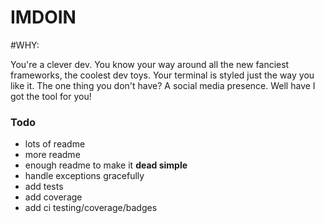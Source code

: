 # IMDOIN

#WHY:

You're a clever dev. You know your way around all the new fanciest frameworks,
the coolest dev toys. Your terminal is styled just the way you like it. The one
thing you don't have? A social media presence. Well have I got the tool for you!


### Todo
* lots of readme
* more readme
* enough readme to make it **dead simple**
* handle exceptions gracefully
* add tests
* add coverage
* add ci testing/coverage/badges
